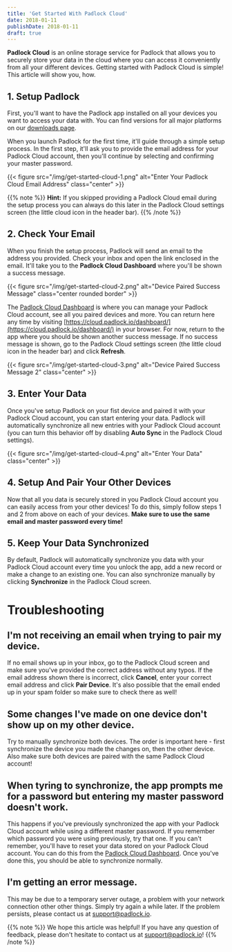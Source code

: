 ```yaml
---
title: 'Get Started With Padlock Cloud'
date: 2018-01-11
publishDate: 2018-01-11
draft: true
---
```


**Padlock Cloud** is an online storage service for Padlock that allows you to
securely store your data in the cloud where you can access it conveniently from
all your different devices. Getting started with Padlock Cloud is simple! This
article will show you, how.

## 1. Setup Padlock

First, you'll want to have the Padlock app installed on all your devices you
want to access your data with. You can find versions for all major platforms
on our [downloads page](/downloads/).

When you launch Padlock for the first time, it'll guide through a simple setup
process. In the first step, it'll ask you to provide the email address for your
Padlock Cloud account, then you'll continue by selecting and confirming your
master password.

{{< figure src="/img/get-started-cloud-1.png" alt="Enter Your Padlock Cloud Email Address" class="center" >}}

{{% note %}}
**Hint:** If you skipped providing a Padlock Cloud email during the setup
process you can always do this later in the Padlock Cloud settings screen (the
little cloud icon in the header bar).
{{% /note %}}

## 2. Check Your Email

When you finish the setup process, Padlock will send an email to the address
you provided. Check your inbox and open the link enclosed in the
email. It'll take you to the **Padlock Cloud Dashboard** where you'll be shown
a success message.

{{< figure src="/img/get-started-cloud-2.png" alt="Device Paired Success Message" class="center rounded border" >}}

The [Padlock Cloud Dashboard](https://cloud.padlock.io/dashboard/) is where you
can manage your Padlock Cloud account, see all you paired devices and more.
You can return here any time by visiting
[https://cloud.padlock.io/dashboard/](https://cloud.padlock.io/dashboard/) in
your browser. For now, return to the app where you should be shown another
success message. If no success message is shown, go to the Padlock Cloud
settings screen (the little cloud icon in the header bar) and click **Refresh**.

{{< figure src="/img/get-started-cloud-3.png" alt="Device Paired Success Message 2" class="center" >}}

## 3. Enter Your Data

Once you've setup Padlock on your fist device and paired it with your Padlock
Cloud account, you can start entering your data. Padlock will automatically
synchronize all new entries with your Padlock Cloud account (you can turn this
behavior off by disabling **Auto Sync** in the Padlock Cloud settings).

{{< figure src="/img/get-started-cloud-4.png" alt="Enter Your Data" class="center" >}}

## 4. Setup And Pair Your Other Devices

Now that all you data is securely stored in you Padlock Cloud account you
can easily access from your other devices! To do this, simply follow
steps 1 and 2 from above on each of your devices. **Make sure to use the
same email and master password every time!**

## 5. Keep Your Data Synchronized

By default, Padlock will automatically synchronize you data with your Padlock
Cloud account every time you unlock the app, add a new record or make a change
to an existing one. You can also synchronize manually by clicking
**Synchronize** in the Padlock Cloud screen.

# Troubleshooting

## I'm not receiving an email when trying to pair my device.

If no email shows up in your inbox, go to the Padlock Cloud screen and make
sure you've provided the correct address without any typos. If the email
address shown there is incorrect, click **Cancel**, enter your correct email
address and click **Pair Device**. It's also possible that the email ended up
in your spam folder so make sure to check there as well!

## Some changes I've made on one device don't show up on my other device.

Try to manually synchronize both devices. The order is important here - first
synchronize the device you made the changes on, then the other device. Also
make sure both devices are paired with the same Padlock Cloud account!

## When tyring to synchronize, the app prompts me for a password but entering my master password doesn't work.

This happens if you've previously synchronized the app with your Padlock Cloud
account while using a different master password. If you remember which password
you were using previously, try that one. If you can't remember, you'll have
to reset your data stored on your Padlock Cloud account. You can do this from
the [Padlock Cloud Dashboard](https://cloud.padlock.io/dashboard/). Once you've
done this, you should be able to synchronize normally.

## I'm getting an error message.

This may be due to a temporary server outage, a problem with your network connection
other other things. Simply try again a while later. If the problem persists, please
contact us at [support@padlock.io](mailto:support@padlock.io).

{{% note %}}
We hope this article was helpful! If you have any question of feedback,
please don't hesitate to contact us at [support@padlock.io](mailto:support@padlock.io)!
{{% /note %}}
